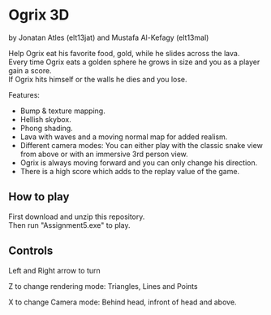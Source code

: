 # Ogrix 3D
by Jonatan Atles (elt13jat) and Mustafa Al-Kefagy (elt13mal)

Help Ogrix eat his favorite food, gold, while he slides across the lava.  
Every time Ogrix eats a golden sphere he grows in size and you as a player gain a score.  
If Ogrix hits himself or the walls he dies and you lose.  

Features:
* Bump & texture mapping.  
* Hellish skybox.  
* Phong shading.  
* Lava with waves and a moving normal map for added realism.  
* Different camera modes: You can either play with the classic snake view from above or with an immersive 3rd person view.  
* Ogrix is always moving forward and you can only change his direction.  
* There is a high score which adds to the replay value of the game.  

## How to play
First download and unzip this repository.  
Then run "Assignment5.exe" to play.

## Controls 
Left and Right arrow to turn

Z to change rendering mode: Triangles, Lines and Points

X to change Camera mode: Behind head, infront of head and above. 

